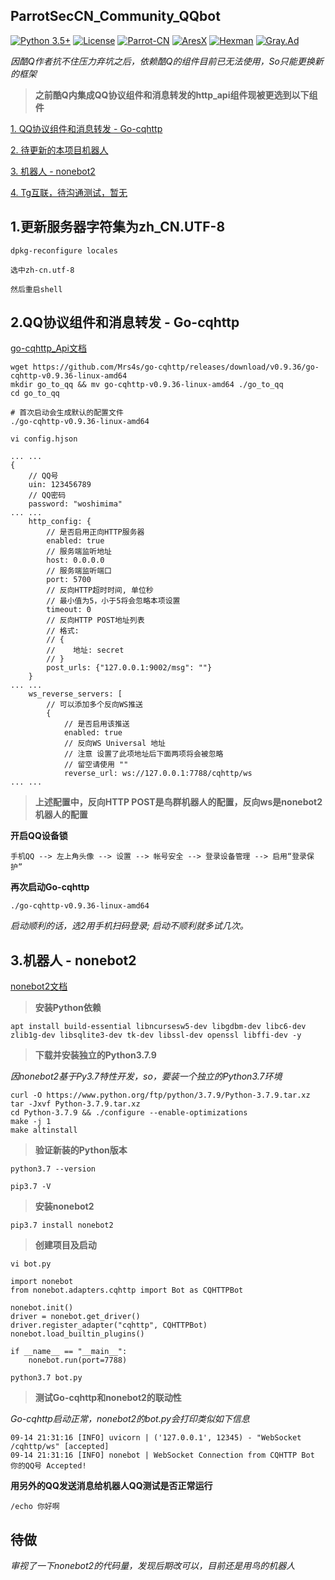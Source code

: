 ## ParrotSecCN_Community_QQbot
[![Python 3.5+](https://img.shields.io/badge/Python-3.5+-yellow.svg)](https://www.python.org/) [![License](https://img.shields.io/badge/License-GPLv2-red.svg)](https://raw.githubusercontent.com/ParrotSec-CN/ParrotSecCN_Community_QQbot/dev_Refactoring_Py3/LICENSE) [![Parrot-CN](https://img.shields.io/badge/Parrot-CN-yellow.svg)](https://parrotsec-cn.org/) [![AresX](https://img.shields.io/badge/AresX-Blog-yellow.svg)](https://ares-x.com/) [![Hexman](https://img.shields.io/badge/Hexman-Blog-yellow.svg)](https://www.hexlt.org/) [![Gray.Ad](https://img.shields.io/badge/Gray.Ad-Blog-yellow.svg)](https://trojanazhen.top/)

*因酷Q作者抗不住压力弃坑之后，依赖酷Q的组件目前已无法使用，So只能更换新的框架*

> **之前酷Q内集成QQ协议组件和消息转发的http_api组件现被更选到以下组件**

[1. QQ协议组件和消息转发 - Go-cqhttp](https://github.com/Mrs4s/go-cqhttp)

[2. 待更新的本项目机器人](https://github.com/ParrotSec-CN/ParrotSecCN_Community_QQbot.git)

[3. 机器人 - nonebot2](https://github.com/nonebot/nonebot2)

[4. Tg互联，待沟通测试，暂无]()

## 1.更新服务器字符集为zh_CN.UTF-8

```
dpkg-reconfigure locales

选中zh-cn.utf-8

然后重启shell
```

## 2.QQ协议组件和消息转发 - Go-cqhttp

[go-cqhttp_Api文档](https://github.com/Mrs4s/go-cqhttp/blob/master/docs/cqhttp.md)

```
wget https://github.com/Mrs4s/go-cqhttp/releases/download/v0.9.36/go-cqhttp-v0.9.36-linux-amd64
mkdir go_to_qq && mv go-cqhttp-v0.9.36-linux-amd64 ./go_to_qq
cd go_to_qq

# 首次启动会生成默认的配置文件
./go-cqhttp-v0.9.36-linux-amd64
```

`vi config.hjson`

```
... ...
{
    // QQ号
    uin: 123456789
    // QQ密码
    password: "woshimima"
... ...
    http_config: {
        // 是否启用正向HTTP服务器
        enabled: true
        // 服务端监听地址
        host: 0.0.0.0
        // 服务端监听端口
        port: 5700
        // 反向HTTP超时时间, 单位秒
        // 最小值为5，小于5将会忽略本项设置
        timeout: 0
        // 反向HTTP POST地址列表
        // 格式: 
        // {
        //    地址: secret
        // }
        post_urls: {"127.0.0.1:9002/msg": ""}
    }
... ...
    ws_reverse_servers: [
        // 可以添加多个反向WS推送
        {
            // 是否启用该推送
            enabled: true
            // 反向WS Universal 地址
            // 注意 设置了此项地址后下面两项将会被忽略
            // 留空请使用 ""
            reverse_url: ws://127.0.0.1:7788/cqhttp/ws
... ...
```

> **上述配置中，反向HTTP POST是鸟群机器人的配置，反向ws是nonebot2机器人的配置**

**开启QQ设备锁**

`手机QQ --> 左上角头像 --> 设置 --> 帐号安全 --> 登录设备管理 --> 启用“登录保护”`

**再次启动Go-cqhttp**

`./go-cqhttp-v0.9.36-linux-amd64`

*启动顺利的话，选2用手机扫码登录; 启动不顺利就多试几次。*

## 3.机器人 - nonebot2

[nonebot2文档](https://v2.nonebot.dev/guide/creating-a-plugin.html)

> **安装Python依赖**

`apt install build-essential libncursesw5-dev libgdbm-dev libc6-dev zlib1g-dev libsqlite3-dev tk-dev libssl-dev openssl libffi-dev -y`

> **下载并安装独立的Python3.7.9**

*因nonebot2基于Py3.7特性开发，so，要装一个独立的Python3.7环境*

```
curl -O https://www.python.org/ftp/python/3.7.9/Python-3.7.9.tar.xz
tar -Jxvf Python-3.7.9.tar.xz
cd Python-3.7.9 && ./configure --enable-optimizations
make -j 1
make altinstall
```

> **验证新装的Python版本**

```
python3.7 --version

pip3.7 -V
```

> **安装nonebot2**

`pip3.7 install nonebot2`

> **创建项目及启动**

`vi bot.py`

```
import nonebot
from nonebot.adapters.cqhttp import Bot as CQHTTPBot

nonebot.init()
driver = nonebot.get_driver()
driver.register_adapter("cqhttp", CQHTTPBot)
nonebot.load_builtin_plugins()

if __name__ == "__main__":
    nonebot.run(port=7788)
```

`python3.7 bot.py`

> **测试Go-cqhttp和nonebot2的联动性**

*Go-cqhttp启动正常，nonebot2的bot.py会打印类似如下信息*

```
09-14 21:31:16 [INFO] uvicorn | ('127.0.0.1', 12345) - "WebSocket /cqhttp/ws" [accepted]
09-14 21:31:16 [INFO] nonebot | WebSocket Connection from CQHTTP Bot 你的QQ号 Accepted!
```

**用另外的QQ发送消息给机器人QQ测试是否正常运行**

`/echo 你好啊`

## 待做

*审视了一下nonebot2的代码量，发现后期改可以，目前还是用鸟的机器人*